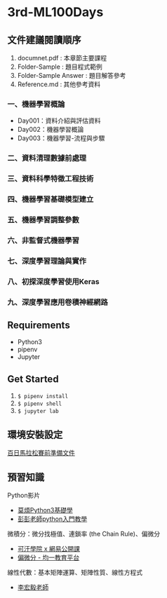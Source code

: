 # 3rd-ML100Days

## 文件建議閱讀順序  
1. documnet.pdf : 本章節主要課程  
2. Folder-Sample : 題目程式範例  
3. Folder-Sample Answer : 題目解答參考  
4. Reference.md : 其他參考資料    

### 一、機器學習概論  
* Day001：資料介紹與評估資料  
* Day002：機器學習概論  
* Day003：機器學習-流程與步驟  

### 二、資料清理數據前處理

### 三、資料科學特徵工程技術

### 四、機器學習基礎模型建立

### 五、機器學習調整參數

### 六、非監督式機器學習

### 七、深度學習理論與實作

### 八、初探深度學習使用Keras

### 九、深度學習應用卷積神經網路

## Requirements

- Python3
- pipenv
- Jupyter

## Get Started

1. `$ pipenv install`
2. `$ pipenv shell`
3. `$ jupyter lab`

## 環境安裝設定
[百日馬拉松賽前準備文件](https://www.evernote.com/shard/s366/client/snv?noteGuid=fcdca0a8-ce71-4233-a808-239b9adeea5e&noteKey=669e9ac97410606d&sn=https://www.evernote.com/shard/s366/sh/fcdca0a8-ce71-4233-a808-239b9adeea5e/669e9ac97410606d&title=%25E7%2599%25BE%25E6%2597%25A5%25E9%25A6%25AC%25E6%258B%2589%25E6%259D%25BE%25E8%25B3%25BD%25E5%2589%258D%25E6%25BA%2596%25E5%2582%2599%25E6%2596%2587%25E4%25BB%25B6)

## 預習知識
Python影片
- [莫煩Python3基礎學](https://morvanzhou.github.io/tutorials/python-basic/basic/)
- [彭彭老師python入門教學](shorturl.at/rvBW9)

微積分：微分找極值、連鎖率 (the Chain Rule)、偏微分
- [可汗學院 x 網易公開課](http://open.163.com/movie/2011/4/C/J/M8R669LTT_M8RBCHPCJ.html)
- [偏微分 - 均一教育平台](https://www.junyiacademy.org/root/many-great-teachers/fcu-calculus-ch9/v/ZhQXtz9ypR0)

線性代數：基本矩陣運算、矩陣性質、線性方程式
- [李宏毅老師](https://www.youtube.com/watch?v=uUrt8xgdMbs&feature=youtu.be)
